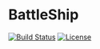 BattleShip
==========

[![Build Status](https://travis-ci.org/Bjornkjohnson/BattleShipGame.svg?branch=master)](https://travis-ci.org/Bjornkjohnson/BattleShipGame)
[![License][license]](LICENSE)

[license]: https://img.shields.io/badge/License-MIT-brightgreen.png

